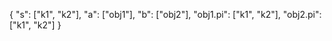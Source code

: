 {
  "s": ["k1", "k2"],
  "a": ["obj1"],
  "b": ["obj2"],
  "obj1.pi": ["k1", "k2"],
  "obj2.pi": ["k1", "k2"]
}
